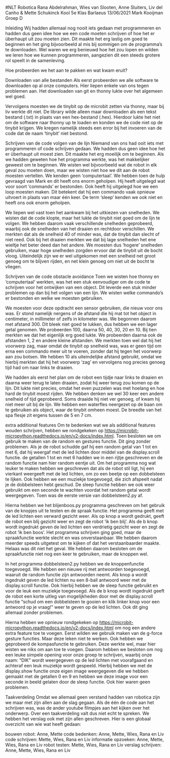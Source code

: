 #NLT Robotica
Rana Abdelrahman, Wies van Slooten, Anne Sluiters, Liv del Canho & Mette Schukinck Kool
5e Klas Barlaeus
13/06/2021
Mark Kooijman
Groep D


Inleiding
Wij hadden allemaal nog nooit iets gedaan met programmeren en hadden dus geen idee hoe we een code moeten schrijven of hoe het er überhaupt uit zou moeten zien. Dit maakte het erg lastig om goed te beginnen en het ging bijvoorbeeld al mis bij sommigen om de programma’s te downloaden. Wel waren we erg benieuwd hoe het zou lopen en wilden we leren hoe we kunnen programmeren, aangezien dit een steeds grotere rol speelt in de samenleving. 

Hoe probeerden we het aan te pakken en wat kwam eruit?

Downloaden van alle bestanden
Als eerst probeerden we alle software te downloaden op al onze computers. Hier liepen enkele van ons tegen problemen aan. Het downloaden van git en thonny lukte over het algemeen wel goed. 

Vervolgens moesten we de tinybit op de microbit zetten via thonny, maar bij liv werkte dit niet. De library wilde alleen maar downloaden als een tekst bestand (.txt) in plaats van een hex-bestand (.hex). Hierdoor lukte het niet om de software naar thonny up te loaden en konden we de code niet op de tinybit krijgen. We kregen namelijk steeds een error bij het invoeren van de code dat de naam ‘tinybit’ niet bestond.

Schrijven van de code volgen van de lijn
Niemand van ons had ooit iets met programmeren of code schrijven gedaan. We hadden dus geen idee hoe het er überhaupt uit moest zien. Dit maakte het erg moeilijk om te beginnen. Als we hadden geweten hoe het programma werkte, was het makkelijker geweest om te beginnen. We wisten wel bijvoorbeeld wat de robot in elk geval zou moeten doen, maar we wisten niet hoe we dit aan de robot moesten vertellen. We kenden geen ‘computertaal’. We hebben toen de hulp gevraagd van Mark en dit heeft ons enorm geholpen. Hij heeft uitgelegd wat voor soort ‘commands’ er bestonden. Ook heeft hij uitgelegd hoe we een loop moesten maken. Dit betekent dat hij een commando vaak opnieuw uitvoert in plaats van maar één keer. De term ‘sleep’ kenden we ook niet en heeft ons ook enorm geholpen. 

We liepen wel vast toen het aankwam bij het uitkiezen van snelheden. We wisten dat de code klopte, maar het lukte de tinybit niet goed om de lijn te volgen. We hebben daarom vaak verschillende snelheden geprobeerd, waarbij ook de snelheden van het draaien en rechtdoor verschillen. We merkten dat als de snelheid 40 of minder was, dat de tinybit dan slecht of niet reed. Ook bij het draaien merkten we dat bij lage snelheden het ene wieltje het beter deed dan het andere. We moesten dus ‘hogere’ snelheden gebruiken, maar hoge snelheden zorgden ervoor dat de tinybit uit de bocht vloog. Uiteindelijk zijn we er wel uitgekomen met een snelheid net groot genoeg om te blijven rijden, en net klein genoeg om niet uit de bocht te vliegen.

Schrijven van de code obstacle avoidance
Toen we wisten hoe thonny en ‘computertaal’ werkten, was het een stuk eenvoudiger om de code te schrijven voor het ontwijken van een object. Dit leverde een stuk minder problemen op dan bij het volgen van een lijn. We wisten welke commando’s er bestonden en welke we moesten gebruiken. 

We moesten voor deze opdracht een sensor gebruiken, die nieuw voor ons was. Er stond namelijk nergens of de afstand die hij mat tot het object in centimeter, in millimeter of zelfs in kilometer was. We begonnen daarom met afstand 300. Dit bleek niet goed te lukken, dus hebben we een lager getal genomen. We probeerden 100, daarna 50, 40, 30, 20 en 10. Bij tien merkten we dat het eigenlijk erg goed lukte. We probeerden daarna ook de afstanden 1, 2 en andere kleine afstanden. We merkten toen wel dat hij het voorwerp zag, maar omdat de tinybit op snelheid was, was er geen tijd om erna een commando meer uit te voeren, zonder dat hij tegen het voorwerp aan zou botsen. We hebben 10 als uiteindelijke afstand gebruikt, omdat we hierbij merkten dat hij het voorwerp ‘zag’ en vervolgens nog precies genoeg tijd had om naar links te draaien. 

We hadden als eerst het plan om de robot een tijdje naar links te draaien en daarna weer terug te laten draaien, zodat hij weer terug zou komen op de lijn. Dit lukte niet precies, omdat het even puzzelen was met hoelang en hoe hard de tinybit moest rijden. We hebben denken we wel 30 keer een andere snelheid of tijd geprobeerd. Soms draaide hij niet ver genoeg, of kwam hij niet meer uit bij de lijn. We hebben een waterfles neergezet op de baan om te gebruiken als object, waar de tinybit omheen moest. De breedte van het spa flesje zit ergens tussen de 5 en 7 cm.

extra additional features
Om te bedenken wat we als additional features wouden schrijven, hebben we rondgekeken op https://microbit-micropython.readthedocs.io/en/v2-docs/index.html. Toen besloten we om gebruik te maken van de random en gestures functie. Dit ging zonder problemen. Als je de robot schudde gaf hij een random getal van 1 tot en met 6, dat hij weergaf met de led lichten door middel van de display.scroll functie. de getallen 1 tot en met 6 hadden we in een rijtje geschreven en de random functie nam hier random eentje uit. Om het programma nog wat leuker te maken hebben we geschreven dat als de robot stil ligt, hij een vierkant weergeeft met de led lichten, om zo een beetje op een dobbelsteen te lijken. Ook hebben we een muziekje toegevoegd, die zich afspeelt nadat je de dobbelsteen hebt geschud. De sleep functie hebben we ook weer gebruikt om een seconde te wachten voordat het random getal wordt weergegeven. Toen was de eerste versie van dobbelsteen2.py af.

Hierna hebben we het blijenboos.py programma geschreven om het gebruik van de knopjes uit te testen en de spraak functie. Het programma geeft met de led lichten een verward gezicht weer. Als op knop a wordt gedrukt, geeft de robot een blij gezicht weer en zegt de robot ‘ik ben blij’. Als de b knop wordt ingedrukt geven de led lichten een verdrietig gezicht weer en zegt de robot ‘ik ben boos’. Het programma schrijven ging goed, maar de spraakfunctie werkte slecht en was onverstaanbaar. We hebben daarom meerder speeds uitgetest om te kijken of dat het verstaanbaarder maakte. Helaas was dit niet het geval. We hebben daarom besloten om de spraakfunctie niet nog een keer te gebruiken, maar de knoppen wel.

In het programma dobbelsteen2.py hebben we de knoppenfunctie toegevoegd. We hebben een nieuwe rij met antwoorden toegevoegd, waaruit de random functie zijn antwoorden neemt. Als knop a wordt ingedrukt geven de led lichten nu een 8-ball antwoord weer met de display.scroll functie. Ook hierbij hebben we de sleep functie gebruikt en voor de leuk een muziekje toegevoegd. Als de b knop wordt ingedrukt geeft de robot een korte uitleg van mogelijkheden door met de display.scroll functie “schud om een dobbelsteen te gooien en klik linker knop voor een antwoord op je vraag!” weer te geven op de led lichten.
Ook dit ging allemaal zonder problemen.

Hierna hebben we opnieuw rondgekeken op https://microbit-micropython.readthedocs.io/en/v2-docs/index.html om nog een andere extra feature toe te voegen. Eerst wilden we gebruik maken van de g-force gesture functies. Maar deze leken niet te werken. Ook hebben we geprobeerd de kompasfunctie te gebruiken. Deze werkte wel, maar hier wisten we niks om aan toe te voegen. Daarom hebben we besloten om nog een leuke simpele opening voor onze groep te schrijven, waarbij onze naam: “DIK” wordt weergegeven op de led lichten met voorafgaand en achteraf een leuk muziekje wordt gespeeld. Hierbij hebben we met de display.show functie onze eigen image weergegeven die we hebben gemaakt met de getallen 0 en 9 en hebben we deze image voor een seconde in beeld gelaten door de sleep functie. Ook hier waren geen problemen.

Taakverdeling
Omdat we allemaal geen verstand hadden van robotica zijn we maar met zijn allen aan de slag gegaan. Als de één de code aan het schrijven was, was de ander youtube filmpjes aan het kijken over het onderwerp. Over een taakverdeling valt dus niet echt te spreken. We hebben het verslag ook met zijn allen geschreven. Hier is een globaal overzicht van wie wat heeft gedaan:

bouwen robot:	Anne, Mette
code bedenken:	Anne, Mette, Wies, Rana en Liv
code schrijven:	Mette, Wies, Rana en Liv
informatie opzoeken:	Anne, Mette, Wies, Rana en Liv
robot testen:	Mette, Wies, Rana en Liv
verslag schrijven:	Anne, Mette, Wies, Rana en Liv
